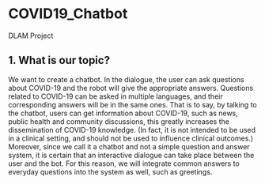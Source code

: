 # COVID19_Chatbot
DLAM Project

## 1. What is our topic?  
We want to create a chatbot. In the dialogue, the user can ask questions about COVID-19 and the robot will give
the appropriate answers. Questions related to COVID-19 can be asked in multiple languages, and their corresponding
answers will be in the same ones. That is to say, by talking to the chatbot, users can get information about COVID-19,
such as news, public health and community discussions, this greatly increases the dissemination of COVID-19 knowledge.
(In fact, it is not intended to be used in a clinical setting, and should not be used to influence clinical outcomes.)  
Moreover, since we call it a chatbot and not a simple question and answer system, it is certain that an interactive
dialogue can take place between the user and the bot. For this reason, we will integrate common answers to everyday
questions into the system as well, such as greetings.
